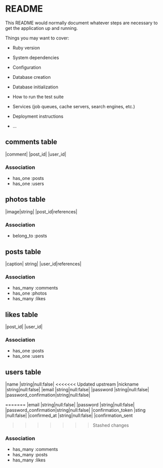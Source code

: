 # README

This README would normally document whatever steps are necessary to get the
application up and running.

Things you may want to cover:

* Ruby version

* System dependencies

* Configuration

* Database creation

* Database initialization

* How to run the test suite

* Services (job queues, cache servers, search engines, etc.)

* Deployment instructions

* ...

## comments table
|comment|
|post_id|
|user_id|

### Association
-  has_one :posts
-  has_one :users

## photos table
|image|string|
|post_id|references|

### Association
- belong_to :posts

## posts table
|caption| string|
|user_id|references|

### Association
- has_many :comments
- has_one  :photos
- has_many :likes

## likes table
|post_id|
|user_id|

### Association
- has_one  :posts
- has_one :users

## users table
|name                 |string|null:false|
<<<<<<< Updated upstream
|nickname             |string|null:false|
|email                |string|null:false|
|password             |string|null:false|
|password_confirmation|string|null:false|

=======
|email                |string|null:false|
|password             |string|null:false|
|password_confirmation|string|null:false|
|confirmation_token   |sting |null:false|
|confirmed_at         |string|null:false|
|confirmation_sent
>>>>>>> Stashed changes
### Association
- has_many :comments
- has_many :posts
- has_many :likes
